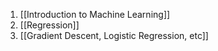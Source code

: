 1. [[Introduction to Machine Learning]]
2. [[Regression]]
3. [[Gradient Descent, Logistic Regression, etc]]
